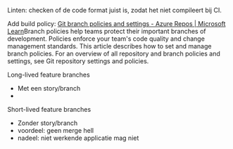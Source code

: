 Linten: checken of de code format juist is, zodat het niet compileert bij CI.

Add build policy:
[Git branch policies and settings - Azure Repos | Microsoft Learn](https://learn.microsoft.com/en-us/azure/devops/repos/git/branch-policies?view=azure-devops&tabs=browser)Branch policies help teams protect their important branches of development. Policies enforce your team's code quality and change management standards. This article describes how to set and manage branch policies. For an overview of all repository and branch policies and settings, see Git repository settings and policies.

Long-lived feature branches
- Met een story/branch
- 

Short-lived feature branches
- Zonder story/branch
- voordeel: geen merge hell
- nadeel: niet werkende applicatie mag niet